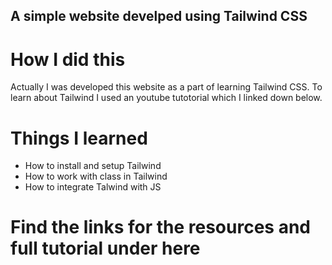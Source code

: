 ## A simple website develped using Tailwind CSS

# How I did this

Actually I was developed this website as a part of learning Tailwind CSS. To learn about Tailwind I used an youtube tutotorial which I linked down below.

# Things I learned

* How to install and setup Tailwind
* How to work with class in Tailwind
* How to integrate Talwind with JS

# Find the links for the resources and full tutorial under here

<a href="https://www.youtube.com/redirect?event=video_description&redir_token=QUFFLUhqa0szZW9hemRla2JXNVg1ZVB4RXlSS2w4dnRSUXxBQ3Jtc0tsMGI3aXJFV0dFdVpPaF9IalBob0dUdlVlVzc0bkRVbTNlaGxFdFBWTEJyTmtTeWVEazdtVnR4NlpCYUZkbFpaY05ZamEyOVZvSTNCREYwQmlieHQzQllHWDY2WnFGRm5pOE5nbGFPbVpZaFNzWVVZdw&q=https%3A%2F%2Fbit.ly%2F3BKYrzg&v=lCxcTsOHrjo" target="_blank">


